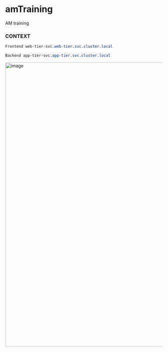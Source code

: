 # amTraining
AM training

### CONTEXT 
```css
Frontend web-tier-svc.web-tier.svc.cluster.local
```
```css
Backend app-tier-svc.app-tier.svc.cluster.local
```


 <img width="907" alt="image" src="https://user-images.githubusercontent.com/34051943/210194740-243bbfbb-b18c-4620-b732-4e6c822589fc.png">

